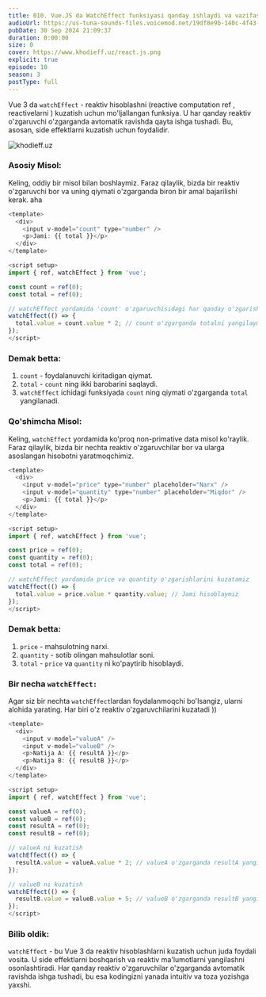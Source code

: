 ```yaml
---
title: 010. Vue.JS da WatchEffect funksiyasi qanday ishlaydi va vazifasi nima ?
audioUrl: https://us-tuna-sounds-files.voicemod.net/19df8e9b-140c-4f43-8c0e-09c162821765-1658350707858.mp3
pubDate: 30 Sep 2024 21:09:37
duration: 0:00:00
size: 0
cover: https://www.khodieff.uz/react.js.png
explicit: true
episode: 10
season: 3
postType: full
---
```

Vue 3 da `watchEffect` - reaktiv hisoblashni (reactive computation ref , reactivelarni ) kuzatish uchun mo'ljallangan funksiya. U har qanday reaktiv o'zgaruvchi o'zgarganda avtomatik ravishda qayta ishga tushadi. Bu, asosan, side effektlarni kuzatish uchun foydalidir.

![khodieff.uz](https://blog.openreplay.com/images/discovering-vue-composition-api-with-examples/images/hero.png "khodieff.uz")

### Asosiy Misol:



Keling, oddiy bir misol bilan boshlaymiz. Faraz qilaylik, bizda bir reaktiv o'zgaruvchi bor va uning qiymati o'zgarganda biron bir amal bajarilishi kerak. aha

```javascript
<template>
  <div>
    <input v-model="count" type="number" />
    <p>Jami: {{ total }}</p>
  </div>
</template>

<script setup>
import { ref, watchEffect } from 'vue';

const count = ref(0);
const total = ref(0);

// watchEffect yordamida 'count' o'zgaruvchisidagi har qanday o'zgarishni kuzatamiz
watchEffect(() => {
  total.value = count.value * 2; // count o'zgarganda totalni yangilaymiz
});
</script>
```

### Demak betta:

1. `count` - foydalanuvchi kiritadigan qiymat.
2. `total` - `count` ning ikki barobarini saqlaydi.
3. `watchEffect` ichidagi funksiyada `count` ning qiymati o'zgarganda `total` yangilanadi.

### Qo'shimcha Misol:



Keling, `watchEffect` yordamida ko'proq non-primative data misol ko'raylik. Faraz qilaylik, bizda bir nechta reaktiv o'zgaruvchilar bor va ularga asoslangan hisobotni yaratmoqchimiz.

```javascript
<template>
  <div>
    <input v-model="price" type="number" placeholder="Narx" />
    <input v-model="quantity" type="number" placeholder="Miqdor" />
    <p>Jami: {{ total }}</p>
  </div>
</template>

<script setup>
import { ref, watchEffect } from 'vue';

const price = ref(0);
const quantity = ref(0);
const total = ref(0);

// watchEffect yordamida price va quantity o'zgarishlarini kuzatamiz
watchEffect(() => {
  total.value = price.value * quantity.value; // Jami hisoblaymiz
});
</script>
```

### Demak betta:

1. `price` - mahsulotning narxi.
2. `quantity` - sotib olingan mahsulotlar soni.
3. `total` - `price` va `quantity` ni ko'paytirib hisoblaydi.

### Bir necha `watchEffect:`



Agar siz bir nechta `watchEffect`lardan foydalanmoqchi bo'lsangiz, ularni alohida yarating. Har biri o'z reaktiv o'zgaruvchilarini kuzatadi ))

```javascript
<template>
  <div>
    <input v-model="valueA" />
    <input v-model="valueB" />
    <p>Natija A: {{ resultA }}</p>
    <p>Natija B: {{ resultB }}</p>
  </div>
</template>

<script setup>
import { ref, watchEffect } from 'vue';

const valueA = ref(0);
const valueB = ref(0);
const resultA = ref(0);
const resultB = ref(0);

// valueA ni kuzatish
watchEffect(() => {
  resultA.value = valueA.value * 2; // valueA o'zgarganda resultA yangilanadi
});

// valueB ni kuzatish
watchEffect(() => {
  resultB.value = valueB.value + 5; // valueB o'zgarganda resultB yangilanadi
});
</script>
```

### Bilib oldik:



`watchEffect` - bu Vue 3 da reaktiv hisoblashlarni kuzatish uchun juda foydali vosita. U side effektlarni boshqarish va reaktiv ma'lumotlarni yangilashni osonlashtiradi. Har qanday reaktiv o'zgaruvchilar o'zgarganda avtomatik ravishda ishga tushadi, bu esa kodingizni yanada intuitiv va toza yozishga yaxshi.